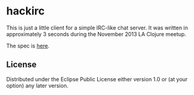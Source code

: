 # hackirc

This is just a little client for a simple IRC-like chat server. It was written
in approximately 3 seconds during the November 2013 LA Clojure meetup.

The spec is [here](https://github.com/amalloy/hackirc/blob/master/src/hackirc/server.clj).

## License

Distributed under the Eclipse Public License either version 1.0 or (at
your option) any later version.
